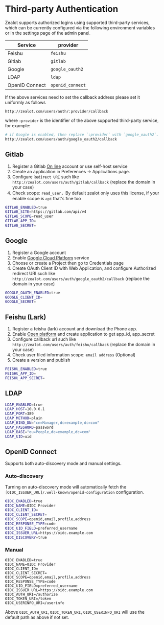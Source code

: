 # Third-party Authentication

Zealot supports authorized logins using supported third-party services, which can be currently configured via the following environment variables or in the settings page of the admin panel.

Service | provider
---|---
Feishu | `feishu`
Gitlab | `gitlab`
Google | `google_oauth2`
LDAP | `ldap`
OpenID Connect | `openid_connect`

If the above services need to set the callback address please set it uniformly as follows

```
http://zealot.com/users/auth/:provider/callback
```

where `:provider` is the identifier of the above supported third-party service, for example:

```bash
# if Google is enabled, then replace `:provider` with `google_oauth2`.
http://zealot.com/users/auth/google_oauth2/callback
```

## Gitlab

1. Register a Gitlab [On line](http://gitlab.com) account or use self-host service
1. Create an application in Preferences -> Applications page.
1. Configure `Redirect URI` such like `http://zealot.com/users/auth/gitlab/callback` (replace the domain in your case)
1. Check scope: `read_user`，By default zealot only uses this license, if your enable scope is `api` that's fine too

```bash
GITLAB_ENABLED=true
GITLAB_SITE=https://gitlab.com/api/v4
GITLAB_SCOPE=read_user
GITLAB_APP_ID=
GITLAB_SECRET=
```

## Google

1. Register a Google account
1. Enable [Google Cloud Platform](https://console.cloud.google.com/apis/dashboard) service
1. Choose or create a Project then go to Credentials page
1. Create OAuth Client ID with Web Application, and configure Authorized redirect URI such like `http://zealot.com/users/auth/google_oauth2/callback` (replace the domain in your case)

```bash
GOOGLE_OAUTH_ENABLED=true
GOOGLE_CLIENT_ID=
GOOGLE_SECRET=
```

## Feishu (Lark)

1. Register a feishu (lark) account and download the Phone app.
1. Enable [Open platform](https://open.feishu.cn/app/) and create application to get app_id, app_secret
1. Configure callback url such like `http://zealot.com/users/auth/feishu/callback` (replace the domain in your case)
1. Check user filed information scope: `email address` (Optional)
1. Create a version and publish

```bash
FEISHU_ENABLED=true
FEISHU_APP_ID=
FEISHU_APP_SECRET=
```

## LDAP

```bash
LDAP_ENABLED=true
LDAP_HOST=10.0.0.1
LDAP_PORT=389
LDAP_METHOD=plain
LDAP_BIND_DN="cn=Manager,dc=example,dc=com"
LDAP_PASSWORD=password
LDAP_BASE="ou=People,dc=example,dc=com"
LDAP_UID=uid
```

## OpenID Connect

Supports both auto-discovery mode and manual settings.

### Auto-discovery

Turning on auto-discovery mode will automatically fetch the `[OIDC_ISSUER_URL]/.well-known/openid-configuration` configuration.

```bash
OIDC_ENABLED=true
OIDC_NAME=OIDC Provider
OIDC_CLIENT_ID=
OIDC_CLIENT_SECRET=
OIDC_SCOPE=openid,email,profile,address
OIDC_RESPONSE_TYPE=code
OIDC_UID_FIELD=preferred_username
OIDC_ISSUER_URL=https://oidc.example.com
OIDC_DISCOVERY=true
```

### Manual

```
OIDC_ENABLED=true
OIDC_NAME=OIDC Provider
OIDC_CLIENT_ID=
OIDC_CLIENT_SECRET=
OIDC_SCOPE=openid,email,profile,address
OIDC_RESPONSE_TYPE=code
OIDC_UID_FIELD=preferred_username
OIDC_ISSUER_URL=https://oidc.example.com
OIDC_AUTH_URI=/authorize
OIDC_TOKEN_URI=/token
OIDC_USERINFO_URI=/userinfo
```

Above `OIDC_AUTH_URI`, `OIDC_TOKEN_URI`, `OIDC_USERINFO_URI` will use the default path as above if not set.
